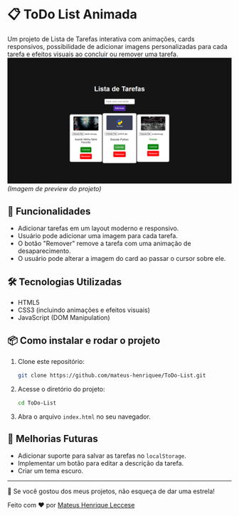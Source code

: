 # 📋 ToDo List Animada

Um projeto de Lista de Tarefas interativa com animações, cards responsivos, possibilidade de adicionar imagens personalizadas para cada tarefa e efeitos visuais ao concluir ou remover uma tarefa.
![Preview do ToDo List](img/demo.png)  
*(Imagem de preview do projeto)*

## 🚀 Funcionalidades

- Adicionar tarefas em um layout moderno e responsivo.
- Usuário pode adicionar uma imagem para cada tarefa.
- O botão "Remover" remove a tarefa com uma animação de desaparecimento.
- O usuário pode alterar a imagem do card ao passar o cursor sobre ele.

## 🛠️ Tecnologias Utilizadas

- HTML5
- CSS3 (incluindo animações e efeitos visuais)
- JavaScript (DOM Manipulation)

## 📦 Como instalar e rodar o projeto

1. Clone este repositório:
   ```bash
   git clone https://github.com/mateus-henriquee/ToDo-List.git
   ```

2. Acesse o diretório do projeto:
   ```bash
   cd ToDo-List
   ```

3. Abra o arquivo `index.html` no seu navegador.


## 📌 Melhorias Futuras

- Adicionar suporte para salvar as tarefas no `localStorage`.
- Implementar um botão para editar a descrição da tarefa.
- Criar um tema escuro.

---
🌟 Se você gostou dos meus projetos, não esqueça de dar uma estrela!

Feito com ❤️ por [Mateus Henrique Leccese](https://github.com/mateus-henriquee)

